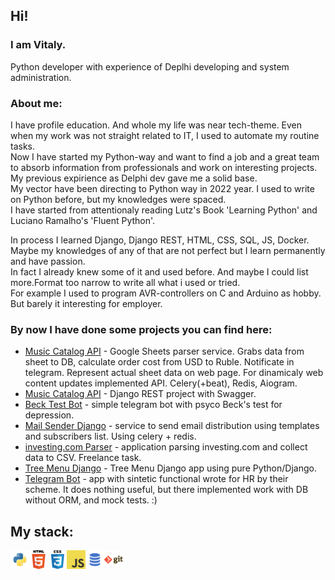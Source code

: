 ## Hi!

### I am Vitaly. 

Python developer with experience of Deplhi developing and system administration.

### About me: 
I have profile education. And whole my life was near tech-theme. Even when my work was not straight related to IT, I used to automate my routine tasks.<br>
Now I have started my Python-way and want to find a job and a great team to absorb information from professionals and work on interesting projects.<br>
My previous expirience as Delphi dev gave me a solid base.<br>
My vector have been directing to Python way in 2022 year. I used to write on Python before, but my knowledges were spaced.<br>
I have started from attentionaly reading Lutz's Book 'Learning Python' and Luciano Ramalho's 'Fluent Python'.<br>

In process I learned Django, Django REST, HTML, CSS, SQL, JS, Docker. <br>
Maybe my knowledges of any of that are not perfect but I learn permanently and have passion.<br> 
In fact I already knew some of it and used before. And maybe I could list more.Format too narrow to write all what i used or tried.<br>
For example I used to program AVR-controllers on C and Arduino as hobby. But barely it interesting for employer.

### By now I have done some projects you can find here:
- [Music Catalog API](https://github.com/SwJOKER/google_sheets_app) - Google Sheets parser service. Grabs data from sheet to DB, calculate order cost from USD to Ruble. Notificate in telegram. Represent actual sheet data on web page. For dinamicaly web content updates implemented API. Celery(+beat), Redis, Aiogram. 
- [Music Catalog API](https://github.com/SwJOKER/music_api) - Django REST project with Swagger.
- [Beck Test Bot](https://github.com/SwJOKER/BeckTestBot) - simple telegram bot with psyco Beck's test for depression. 
- [Mail Sender Django](https://github.com/SwJOKER/django_mail_sender) - service to send email distribution using templates and subscribers list. Using celery + redis.
- [investing.com Parser](https://github.com/SwJOKER/investing.com_parser) - application parsing investing.com and collect data to CSV. Freelance task.
- [Tree Menu Django](https://github.com/SwJOKER/tree_menu) - Tree Menu Django app using pure Python/Django. 
- [Telegram Bot](https://github.com/SwJOKER/telbot_worktask) - app with sintetic functional wrote for HR by their scheme. It does nothing useful, but there implemented work with DB without ORM, and mock tests. :)

## My stack: ##
<p>
  <img align="left" alt="Python" width="30px" src="https://raw.githubusercontent.com/github/explore/80688e429a7d4ef2fca1e82350fe8e3517d3494d/topics/python/python.png" />
  <img align="left" alt="HTML5" width="30px" src="https://raw.githubusercontent.com/github/explore/80688e429a7d4ef2fca1e82350fe8e3517d3494d/topics/html/html.png" />
  <img align="left" alt="CSS3" width="30px" src="https://raw.githubusercontent.com/github/explore/80688e429a7d4ef2fca1e82350fe8e3517d3494d/topics/css/css.png" />
  <img align="left" alt="JavaScript" width="30px" src="https://raw.githubusercontent.com/github/explore/80688e429a7d4ef2fca1e82350fe8e3517d3494d/topics/javascript/javascript.png" />
  <img align="left" alt="SQL" width="30px" src="https://raw.githubusercontent.com/github/explore/80688e429a7d4ef2fca1e82350fe8e3517d3494d/topics/sql/sql.png" />
  <img align="left" alt="Git" width="30px" src="https://raw.githubusercontent.com/github/explore/80688e429a7d4ef2fca1e82350fe8e3517d3494d/topics/git/git.png" />
</p>
</br>
